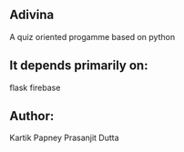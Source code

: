 ## Adivina
A quiz oriented progamme based on python

## It depends primarily on:
flask
firebase

## Author:
Kartik Papney
Prasanjit Dutta
